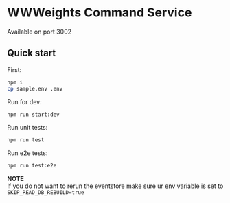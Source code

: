 # WWWeights Command Service

Available on port 3002

## Quick start

First:

```sh
npm i
cp sample.env .env
```

Run for dev:

```sh
npm run start:dev
```

Run unit tests:

```sh
npm run test
```

Run e2e tests:

```sh
npm run test:e2e
```

**NOTE**   
If you do not want to  rerun the eventstore make sure ur env variable is set to `SKIP_READ_DB_REBUILD=true`